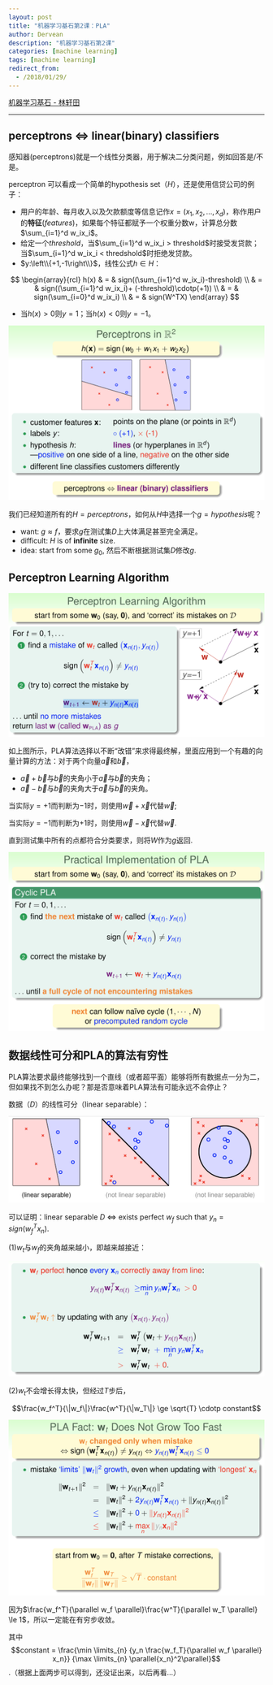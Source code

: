 ```yaml
---
layout: post
title: "机器学习基石第2课：PLA"
author: Dervean
description: "机器学习基石第2课"
categories: [machine learning]
tags: [machine learning]
redirect_from:
  - /2018/01/29/
---
```


[机器学习基石 - 林轩田](https://www.csie.ntu.edu.tw/~htlin/course/mlfound17fall/)

---

## perceptrons $\Leftrightarrow$ linear(binary) classifiers

感知器(perceptrons)就是一个线性分类器，用于解决二分类问题，例如回答是/不是。

perceptron 可以看成一个简单的hypothesis set（$H$），还是使用信贷公司的例子：
* 用户的年龄、每月收入以及欠款额度等信息记作$x = (x_1,x_2,...,x_d)$，称作用户的**特征**($features$)，如果每个特征都赋予一个权重分数w，计算总分数 $\sum_{i=1}^d w_ix_i$。
* 给定一个$threshold$，当$\sum_{i=1}^d w_ix_i > threshold$时接受发贷款；当$\sum_{i=1}^d w_ix_i < thredshold$时拒绝发贷款。
* $y:\left\\{+1,-1\right\\}$，线性公式$h \in H$：

$$
\begin{array}{rcl}
h(x)	&	=	&	sign((\sum_{i=1}^d w_ix_i)-threshold)      \\
		&	=	&	sign((\sum_{i=1}^d w_ix_i)+ (-threshold)\cdotp(+1))  \\
		&	=	&	sign(\sum_{i=0}^d w_ix_i)  \\
		&	=	&	sign(W^TX)
\end{array}
$$

* 当$h(x)>0$则$y=1$；当$h(x)<0$则$y=-1$。

![perceptrons](/images/ML/perceptrons.png "perceptrons")

我们已经知道所有的$H={perceptrons}$，如何从$H$中选择一个$g=hypothesis$呢？

* want: $g \approx f$，要求$g$在测试集$D$上大体满足甚至完全满足。 
* difficult: $H$ is of **infinite** size.
* idea: start from some $g_0$, 然后不断根据测试集$D$修改$g$. 

## Perceptron Learning Algorithm

![PLA](/images/ML/PLA.png "PLA")

如上图所示，PLA算法选择以不断“改错”来求得最终解，里面应用到一个有趣的向量计算的方法：对于两个向量$\vec{a}$和$\vec{b}$，

* $\vec{a}+\vec{b}$与$\vec{b}$的夹角小于$\vec{a}$与$\vec{b}$的夹角；
* $\vec{a}-\vec{b}$与$\vec{b}$的夹角大于$\vec{a}$与$\vec{b}$的夹角。

当实际$y=+1$而判断为$-1$时，则使用$\vec{w}+\vec{x}$代替$\vec{w}$;

当实际$y=-1$而判断为$+1$时，则使用$\vec{w}-\vec{x}$代替$\vec{w}$.

直到测试集中所有的点都符合分类要求，则将$W$作为$g$返回.

![PLA-implementation](/images/ML/PLA-implementation.png "PLA-implementation")

## 数据线性可分和PLA的算法有穷性

PLA算法要求最终能够找到一个直线（或者超平面）能够将所有数据点一分为二，但如果找不到怎么办呢？那是否意味着PLA算法有可能永远不会停止？

数据（$D$）的线性可分（linear separable）：

![PLA-linear-seperable](/images/ML/PLA-linear-seperable.png "PLA-linear-seperable")

可以证明：linear separable $D$ $\Leftrightarrow$ exists perfect $w_f$ such that $y_n=sign(w_f^Tx_n)$.

(1)$w_t$与$w_f$的夹角越来越小，即越来越接近：

![PLA-proof-1](/images/ML/PLA-proof-1.png "PLA-proof-1")

(2)$w_t$不会增长得太快，但经过$T$步后，

$$\frac{w_f^T}{\|w_f\|}\frac{w^T}{\|w_T\|} \ge \sqrt{T} \cdotp constant$$

![PLA-proof-2](/images/ML/PLA-proof-2.png "PLA-proof-2")

因为$\frac{w_f^T}{\parallel w_f \parallel}\frac{w^T}{\parallel w_T \parallel} \le 1$，所以一定能在有穷步收敛。

其中$$constant = \frac{\min \limits_{n} {y_n \frac{w_f_T}{\parallel w_f \parallel} x_n}} {\max \limits_{n} \parallel{x_n}^2\parallel}$$.（根据上面两步可以得到，还没证出来，以后再看...）































